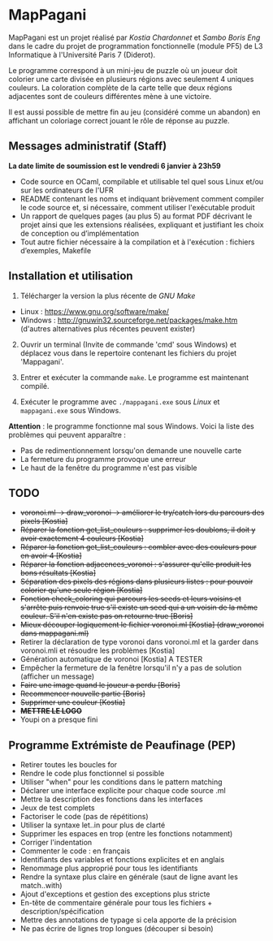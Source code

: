 # MapPagani

MapPagani est un projet réalisé par *Kostia Chardonnet* et *Sambo Boris Eng* dans le cadre du projet de programmation fonctionnelle (module PF5) de L3 Informatique à l'Université Paris 7 (Diderot).

Le programme correspond à un mini-jeu de puzzle où un joueur doit colorier une carte divisée en plusieurs régions avec seulement 4 uniques couleurs. La coloration complète de la carte telle que deux régions adjacentes sont de couleurs différentes mène à une victoire.

Il est aussi possible de mettre fin au jeu (considéré comme un abandon) en affichant un coloriage correct jouant le rôle de réponse au puzzle.

## Messages administratif (Staff)

**La date limite de soumission est le vendredi 6 janvier à 23h59**

- Code source en OCaml, compilable et utilisable tel quel sous Linux et/ou sur les ordinateurs de l'UFR
- README contenant les noms et indiquant brièvement comment compiler le code source et, si nécessaire, comment utiliser l'exécutable produit
- Un rapport de quelques pages (au plus 5) au format PDF décrivant le projet ainsi que les extensions réalisées, expliquant et justifiant les choix de conception ou d’implémentation
- Tout autre fichier nécessaire à la compilation et à l'exécution : fichiers d’exemples, Makefile

## Installation et utilisation

1. Télécharger la version la plus récente de *GNU Make*
 - Linux : https://www.gnu.org/software/make/
 - Windows : http://gnuwin32.sourceforge.net/packages/make.htm (d'autres alternatives plus récentes peuvent exister)

2. Ouvrir un terminal (Invite de commande 'cmd' sous Windows) et déplacez vous dans le repertoire contenant les fichiers du projet 'Mappagani'.

3. Entrer et exécuter la commande <code>make</code>. Le programme est maintenant compilé.

4. Exécuter le programme avec <code>./mappagani.exe</code> sous *Linux* et <code>mappagani.exe</code> sous Windows.

**Attention** : le programme fonctionne mal sous Windows. Voici la liste des problèmes qui peuvent apparaître :
- Pas de redimentionnement lorsqu'on demande une nouvelle carte
- La fermeture du programme provoque une erreur
- Le haut de la fenêtre du programme n'est pas visible

## TODO
- ~~voronoi.ml -> draw_voronoi -> améliorer le try/catch lors du parcours des pixels [Kostia]~~ 
- ~~Réparer la fonction get_list_couleurs : supprimer les doublons, il doit y avoir exactement 4 couleurs [Kostia]~~
- ~~Réparer la fonction get_list_couleurs : combler avec des couleurs pour en avoir 4 [Kostia]~~
- ~~Réparer la fonction adjacences_voronoi : s'assurer qu'elle produit les bons résultats [Kostia]~~
- ~~Séparation des pixels des régions dans plusieurs listes : pour pouvoir colorier qu'une seule région [Kostia]~~
- ~~Fonction check_coloring qui parcours les seeds et leurs voisins et s'arrête puis renvoie true s'il existe un seed qui a un voisin de la même couleur. S'il n'en existe pas on retourne true [Boris]~~
- ~~Mieux découper logiquement le fichier voronoi.ml [Kostia] (draw_voronoi dans mappagani.ml)~~
- Retirer la déclaration de type voronoi dans voronoi.ml et la garder dans voronoi.mli et résoudre les problèmes [Kostia]
- Génération automatique de voronoi [Kostia] A TESTER
- Empêcher la fermeture de la fenêtre lorsqu'il n'y a pas de solution (afficher un message)
- ~~Faire une image quand le joueur a perdu [Boris]~~
- ~~Recommencer nouvelle partie [Boris]~~
- ~~Supprimer une couleur [Kostia]~~
- ~~**METTRE LE LOGO**~~
- Youpi on a presque fini

## Programme Extrémiste de Peaufinage (PEP)

- Retirer toutes les boucles for
- Rendre le code plus fonctionnel si possible
- Utiliser "when" pour les conditions dans le pattern matching
- Déclarer une interface explicite pour chaque code source .ml
- Mettre la description des fonctions dans les interfaces
- Jeux de test complets
- Factoriser le code (pas de répétitions)
- Utiliser la syntaxe let..in pour plus de clarté
- Supprimer les espaces en trop (entre les fonctions notamment)
- Corriger l'indentation
- Commenter le code : en français
- Identifiants des variables et fonctions explicites et en anglais
- Renommage plus approprié pour tous les identifiants
- Rendre la syntaxe plus claire en générale (saut de ligne avant les match..with)
- Ajout d'exceptions et gestion des exceptions plus stricte
- En-tête de commentaire générale pour tous les fichiers + description/spécification
- Mettre des annotations de typage si cela apporte de la précision
- Ne pas écrire de lignes trop longues (découper si besoin)
